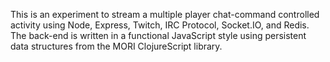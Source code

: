 This is an experiment to stream a multiple player chat-command controlled activity using Node, Express, Twitch, IRC Protocol, Socket.IO, and Redis. The back-end is written in a functional JavaScript style using persistent data structures from the MORI ClojureScript library.  

